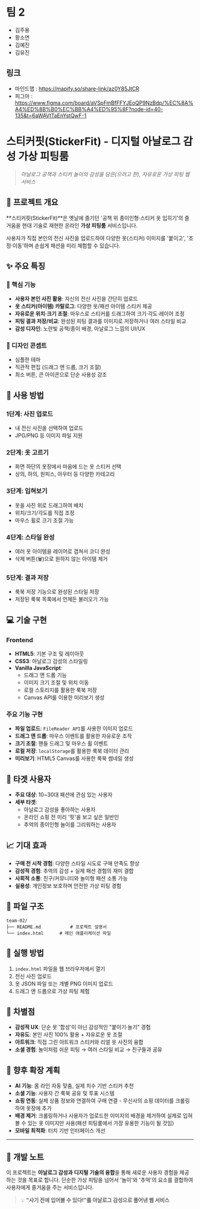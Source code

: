 # 팀 2
- 김주용
- 황소연
- 김예진
- 김유진

## 링크

- 마인드맵 : https://mapify.so/share-link/az0Y85JtCR
- 피그마 : https://www.figma.com/board/aVSpFmBfFFYJEoQP9NzBdp/%EC%8A%A4%ED%8B%B0%EC%BB%A4%ED%95%8F?node-id=40-135&t=6aWAVtTaEnYstQwF-1



# 스티커핏(StickerFit) - 디지털 아날로그 감성 가상 피팅룸

> _아날로그 공책과 스티커 놀이의 감성을 담은(으려고 한), 자유로운 가상 피팅 웹 서비스_

## 📖 프로젝트 개요

**스티커핏(StickerFit)**은 옛날에 즐기던 '공책 위 종이인형·스티커 옷 입히기'의 즐거움을 현대 기술로 재현한 온라인 **가상 피팅룸** 서비스입니다. 

사용자가 직접 본인의 전신 사진을 업로드하여 다양한 옷(스티커) 이미지를 '붙이고', '조정·이동'하며 손쉽게 패션을 미리 체험할 수 있습니다.

## ✨ 주요 특징

### 🎯 핵심 기능
- **사용자 본인 사진 활용**: 자신의 전신 사진을 간단히 업로드
- **옷 스티커(아이템) 카탈로그**: 다양한 옷/패션 아이템 스티커 제공
- **자유로운 위치·크기 조절**: 마우스로 스티커를 드래그하여 크기·각도·레이어 조정
- **피팅 결과 저장/비교**: 완성된 피팅 결과를 이미지로 저장하거나 여러 스타일 비교
- **감성 디자인**: 노란빛 공책/종이 배경, 아날로그 느낌의 UI/UX

### 🎨 디자인 콘셉트
- 심플한 테마 
- 직관적 편집 (드래그 앤 드롭, 크기 조절)
- 최소 버튼, 큰 아이콘으로 단순 사용성 강조

## 🚀 사용 방법

### 1단계: 사진 업로드
- 내 전신 사진을 선택하여 업로드
- JPG/PNG 등 이미지 파일 지원

### 2단계: 옷 고르기
- 화면 하단의 옷장에서 마음에 드는 옷 스티커 선택
- 상의, 하의, 원피스, 아우터 등 다양한 카테고리

### 3단계: 입혀보기
- 옷을 사진 위로 드래그하여 배치
- 위치/크기/각도를 직접 조정
- 마우스 휠로 크기 조절 가능

### 4단계: 스타일 완성
- 여러 옷 아이템을 레이어로 겹쳐서 코디 완성
- 삭제 버튼(🗑️)으로 원하지 않는 아이템 제거

### 5단계: 결과 저장
- 룩북 저장 기능으로 완성된 스타일 저장
- 저장된 룩북 목록에서 언제든 불러오기 가능

## 💻 기술 구현

### Frontend
- **HTML5**: 기본 구조 및 레이아웃
- **CSS3**: 아날로그 감성의 스타일링
- **Vanilla JavaScript**: 
  - 드래그 앤 드롭 기능
  - 이미지 크기 조절 및 위치 이동
  - 로컬 스토리지를 활용한 룩북 저장
  - Canvas API를 이용한 미리보기 생성

### 주요 기능 구현
- **파일 업로드**: `FileReader API`를 사용한 이미지 업로드
- **드래그 앤 드롭**: 마우스 이벤트를 활용한 자유로운 조작
- **크기 조절**: 핸들 드래그 및 마우스 휠 이벤트
- **로컬 저장**: `localStorage`를 활용한 룩북 데이터 관리
- **미리보기**: HTML5 Canvas를 사용한 룩북 썸네일 생성

## 🎯 타겟 사용자

- **주요 대상**: 10~30대 패션에 관심 있는 사용자
- **세부 타겟**: 
  - 아날로그 감성을 좋아하는 사용자
  - 온라인 쇼핑 전 미리 '핏'을 보고 싶은 일반인
  - 추억의 종이인형 놀이를 그리워하는 사용자

## 📈 기대 효과

- **구매 전 시착 경험**: 다양한 스타일 시도로 구매 만족도 향상
- **감성적 경험**: 추억의 감성 + 실제 패션 경험의 재미 결합
- **사회적 소통**: 친구/커뮤니티와 놀이형 패션 소통 가능
- **실용성**: 개인정보 보호하며 안전한 가상 피팅 경험

## 🔧 파일 구조

```
team-02/
├── README.md           # 프로젝트 설명서
└── index.html      # 메인 애플리케이션 파일
```

## 🚀 실행 방법

1. `index.html` 파일을 웹 브라우저에서 열기
2. 전신 사진 업로드
3. 옷 JSON 파일 또는 개별 PNG 이미지 업로드
4. 드래그 앤 드롭으로 가상 피팅 체험

## 🎨 차별점

- **감성적 UX**: 단순 옷 '합성'이 아닌 감성적인 "붙이기·놀기" 경험
- **자유도**: 본인 사진 100% 활용 + 자유로운 옷 조절
- **아트워크**: 직접 그린 아트워크 스티커와 리얼 옷 사진의 융합
- **소셜 경험**: 놀이처럼 쉬운 피팅 → 여러 스타일 비교 → 친구들과 공유

## 🔮 향후 확장 계획

- **AI 기능**: 몸 라인 자동 맞춤, 실제 치수 기반 스티커 추천
- **소셜 기능**: 사용자 간 룩북 공유 및 투표 시스템
- **쇼핑 연동**: 실제 상품 정보와 연결하여 구매 연결 - 무신사의 쇼핑 데이터를 크롤링하여 옷장에 추가
- **배경 제거**: 크롤링하거나 사용자가 업로드한 이미지의 배경을 제거하여 실제로 입혀볼 수 있는 옷 이미지만 사용(패션 피팅룸에서 가장 유용한 기능이 될 것임)
- **모바일 최적화**: 터치 기반 인터페이스 개선

---

## 📝 개발 노트

이 프로젝트는 **아날로그 감성과 디지털 기술의 융합**을 통해 새로운 사용자 경험을 제공하는 것을 목표로 합니다. 
단순한 가상 피팅을 넘어서 '놀이'와 '추억'의 요소를 결합하여 사용자에게 즐거움을 주는 서비스입니다.

> 💡 **"사기 전에 입어볼 수 있다!"를 아날로그 감성으로 풀어낸 웹 서비스**
